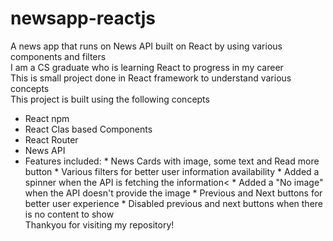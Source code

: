 # newsapp-reactjs
A news app that runs on News API built on React by using various components and filters<br />
I am a CS graduate who is learning React to progress in my career<br />
This is small project done in React framework to understand various concepts<br />
This project is built using the following concepts<br />
* React npm
* React Clas based Components
* React Router
* News API
* Features included:
      * News Cards with image, some text and Read more button
      * Various filters for better user information availability
      * Added a spinner when the API is fetching the information<
      * Added a "No image" when the API doesn't provide the image
      * Previous and Next buttons for better user experience
      * Disabled previous and next buttons when there is no content to show<br />
Thankyou for visiting my repository!


      
